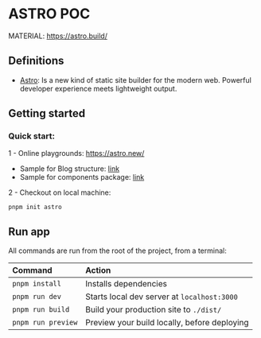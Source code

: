 # ASTRO POC
MATERIAL: https://astro.build/

## Definitions
- [Astro](https://astro.build/): Is a new kind of static site builder for the modern web. Powerful developer experience meets lightweight output.

## Getting started
### Quick start:
1 - Online playgrounds:
https://astro.new/

- Sample for Blog structure: [link](https://codesandbox.io/s/github/withastro/astro/tree/latest/examples/blog-multiple-authors) 
- Sample for components package: [link](https://codesandbox.io/s/github/withastro/astro/tree/latest/examples/component)

2 - Checkout on local machine:
```
pnpm init astro
```

## Run app
All commands are run from the root of the project, from a terminal:

| Command            | Action                                       |
|:----------------   |:-------------------------------------------- |
| `pnpm install`     | Installs dependencies                        |
| `pnpm run dev`     | Starts local dev server at `localhost:3000`  |
| `pnpm run build`   | Build your production site to `./dist/`      |
| `pnpm run preview` | Preview your build locally, before deploying |



